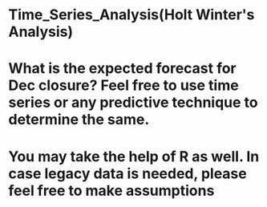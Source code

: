 # Time_Series_Analysis(Holt Winter's Analysis)
# What is the expected forecast for Dec closure? Feel free to use time series or any predictive technique to determine the same. 
# You may take the help of R as well. In case legacy data is needed, please feel free to make assumptions


